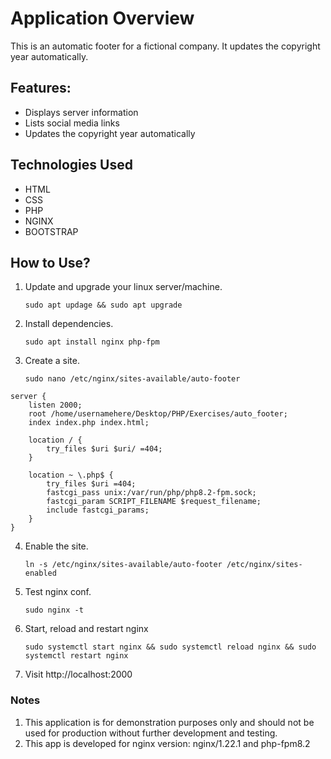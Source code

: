 # Application Overview

This is an automatic footer for a fictional company. It updates the copyright year automatically.

## Features:

- Displays server information
- Lists social media links
- Updates the copyright year automatically

## Technologies Used

- HTML
- CSS
- PHP
- NGINX
- BOOTSTRAP

## How to Use?

1) Update and upgrade your linux server/machine.

	   sudo apt updage && sudo apt upgrade

2) Install dependencies.

	   sudo apt install nginx php-fpm

3) Create a site.

	   sudo nano /etc/nginx/sites-available/auto-footer

```
server {
    listen 2000;
    root /home/usernamehere/Desktop/PHP/Exercises/auto_footer;
    index index.php index.html;

    location / {
        try_files $uri $uri/ =404;
    }

    location ~ \.php$ {
        try_files $uri =404;
        fastcgi_pass unix:/var/run/php/php8.2-fpm.sock;
        fastcgi_param SCRIPT_FILENAME $request_filename;
        include fastcgi_params;
    }
}
```

4) Enable the site.

	   ln -s /etc/nginx/sites-available/auto-footer /etc/nginx/sites-enabled

5) Test nginx conf.

	   sudo nginx -t

6) Start, reload and restart nginx

	   sudo systemctl start nginx && sudo systemctl reload nginx && sudo systemctl restart nginx

7) Visit http://localhost:2000 

### Notes

1) This application is for demonstration purposes only and should not be used for production without further development and testing.
2) This app is developed for nginx version: nginx/1.22.1 and php-fpm8.2
